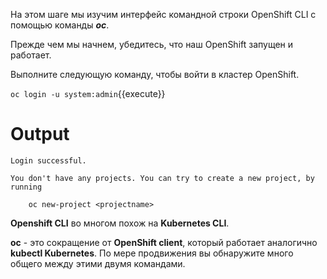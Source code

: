 На этом шаге мы изучим интерфейс командной строки OpenShift CLI с помощью команды **_oc_**.

Прежде чем мы начнем, убедитесь, что наш OpenShift запущен и работает. 

Выполните следующую команду, чтобы войти в кластер OpenShift.

`oc login -u system:admin`{{execute}}

# Output

```
Login successful.

You don't have any projects. You can try to create a new project, by running

    oc new-project <projectname>
```

**Openshift CLI** во многом похож на **Kubernetes CLI**. 

**oc** - это сокращение от **OpenShift client**, который работает аналогично **kubectl Kubernetes**. 
По мере продвижения вы обнаружите много общего между этими двумя командами.